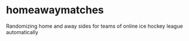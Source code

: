 # homeawaymatches
Randomizing home and away sides for teams of online ice hockey league automatically
